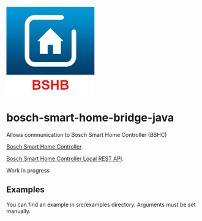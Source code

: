 ![Logo](resources/bshb-logo.jpg)

# bosch-smart-home-bridge-java
Allows communication to Bosch Smart Home Controller (BSHC)

[Bosch Smart Home Controller](https://www.bosch-smarthome.com/de/de/produkte/smart-system-solutions/smart-home-controller)

[Bosch Smart Home Controller Local REST API](https://github.com/BoschSmartHome/bosch-shc-api-docs).

Work in progress

## Examples
You can find an example in src/examples directory. Arguments must be set manually.
